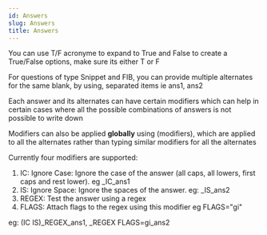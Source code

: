 ```yaml
---
id: Answers
slug: Answers
title: Answers
---
```


You can use T/F acronyme to expand to True and False to create a True/False options, make sure its either T or F

For questions of type Snippet and FIB, you can provide multiple alternates for the same blank, by using, separated items ie ans1, ans2

Each answer and its alternates can have certain modifiers which can help in certain cases where all the possible combinations of answers is not possible to write down

Modifiers can also be applied **globally** using (modifiers), which are applied to all the alternates rather than typing similar modifiers for all the alternates

Currently four modifiers are supported:

1. IC: Ignore Case: Ignore the case of the answer (all caps, all lowers, first caps and rest lower). eg _IC_ans1
02.  IS: Ignore Space: Ignore the spaces of the answer. eg: _IS_ans2
03.   REGEX: Test the answer using a regex
04.   FLAGS: Attach flags to the regex using this modifier eg FLAGS="gi"

eg: (IC IS)_REGEX_ans1, _REGEX FLAGS=gi_ans2